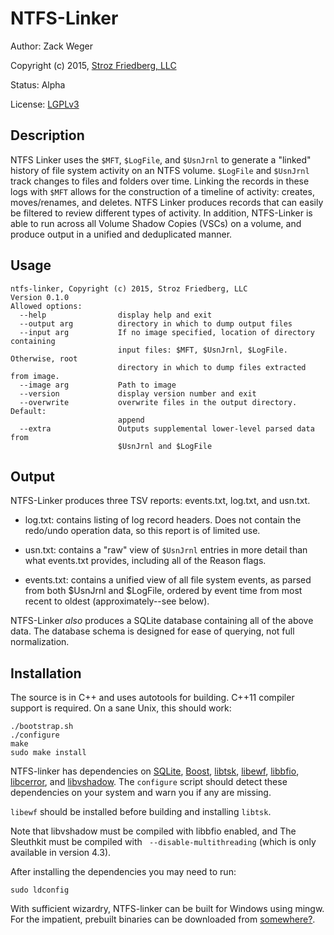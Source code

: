 # NTFS-Linker
Author: Zack Weger

Copyright (c) 2015, [Stroz Friedberg, LLC](http://www.strozfriedberg.com)

Status: Alpha

License: [LGPLv3](LICENSE-LGPLv3.txt)

## Description
NTFS Linker uses the `$MFT`, `$LogFile`, and `$UsnJrnl` to generate a "linked" 
history of file system activity on an NTFS volume. `$LogFile` and `$UsnJrnl` track
changes to files and folders over time. Linking the records in these logs with 
`$MFT` allows for the construction of a timeline of activity: 
creates, moves/renames, and deletes. NTFS Linker produces records that can 
easily be filtered to review different types of activity. In addition, 
NTFS-Linker is able to run across all Volume Shadow Copies (VSCs) on a volume, 
and produce output in a unified and deduplicated manner.


## Usage
```
ntfs-linker, Copyright (c) 2015, Stroz Friedberg, LLC
Version 0.1.0
Allowed options:
  --help                display help and exit
  --output arg          directory in which to dump output files
  --input arg           If no image specified, location of directory containing
                        input files: $MFT, $UsnJrnl, $LogFile. Otherwise, root 
                        directory in which to dump files extracted from image.
  --image arg           Path to image
  --version             display version number and exit
  --overwrite           overwrite files in the output directory. Default: 
                        append
  --extra               Outputs supplemental lower-level parsed data from 
                        $UsnJrnl and $LogFile
  ```


## Output

NTFS-Linker produces three TSV reports: events.txt, log.txt, and usn.txt.

- log.txt: contains listing of log record headers. Does not contain the
redo/undo operation data, so this report is of limited use.

- usn.txt: contains a "raw" view of `$UsnJrnl` entries in more detail than 
what events.txt provides, including all of the Reason flags.

- events.txt: contains a unified view of all file system events, as parsed from
both $UsnJrnl and $LogFile, ordered by event time from most recent to oldest 
(approximately--see below).

NTFS-Linker _also_ produces a SQLite database containing all of the above data. 
The database schema is designed for ease of querying, not full normalization.

## Installation
The source is in C++ and uses autotools for building. C++11 compiler support is
required. On a sane Unix, this should work:
```
./bootstrap.sh
./configure
make
sudo make install
```

NTFS-linker has dependencies on 
[SQLite](http://www.sqlite.org), 
[Boost](http://www.boost.org), 
[libtsk](http://www.sleuthkit.org), 
[libewf](http://github.com/libyal/libewf), 
[libbfio](http://github.com/libyal/libbfio), 
[libcerror](http://github.com/libyal/libcerror), 
and [libvshadow](http://github.com/libyal/libvshadow). The `configure` script 
should detect these dependencies on your system and warn you if any are missing.

`libewf` should be installed before building and installing `libtsk`.

Note that libvshadow must be compiled with libbfio enabled, and The Sleuthkit
must be compiled with ` --disable-multithreading` (which is only available in
version 4.3).

After installing the dependencies you may need to run:
```
sudo ldconfig
```

With sufficient wizardry, NTFS-linker can be built for Windows using mingw. For 
the impatient, prebuilt binaries can be downloaded from [somewhere?]().
